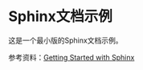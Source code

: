 # Sphinx文档示例

这是一个最小版的Sphinx文档示例。

参考资料：[Getting Started with Sphinx](https://docs.readthedocs.io/en/stable/intro/getting-started-with-sphinx.html) 

